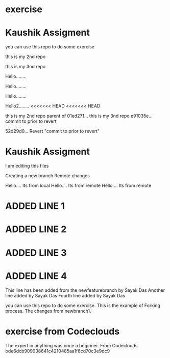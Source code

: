 # exercise

# Kaushik Assigment
you can use this repo to do some exercise

this is my 2nd repo


this is my 3nd repo


Hello........


Hello........

Hello........



Hello2........
<<<<<<< HEAD
<<<<<<< HEAD


this is my 2nd repo
 parent of 01ed271... this is my 3nd repo
 e91035e... commit to prior to revert

 52d29d0... Revert "commit to prior to revert"

# Kaushik Assigment

I am editing this files


Creating a new branch
Remote changes

Hello.... Its from local
Hello.... Its from remote
Hello.... Its from remote


# ADDED LINE 1
# ADDED LINE 2
# ADDED LINE 3
# ADDED LINE 4

This line has been added from the newfeaturebranch by Sayak Das
Another line added by Sayak Das
Fourth line added by Sayak Das

you can use this repo to do some exercise. This is the example of Forking process.
The changes from newbranch1.

# exercise from Codeclouds
The expert in anything was once a beginner.
From Codeclouds.
bde6dcb909038641c4210485aa1f6cd70c3e9dc9
